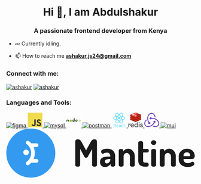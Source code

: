 <h1 align="center">Hi 👋, I am Abdulshakur</h1>
<h3 align="center">A passionate frontend developer from Kenya</h3>

- 💤 Currently idling.

- 📫 How to reach me **ashakur.js24@gmail.com**

<h3 align="left">Connect with me:</h3>
<p align="left">
<a href="https://twitter.com/Ashakur_js24" target="blank"><img align="center" src="https://raw.githubusercontent.com/rahuldkjain/github-profile-readme-generator/master/src/images/icons/Social/twitter.svg" alt="ashakur" height="30" width="40" /></a>
  <a href="https://www.instagram.com/abdulshakur_24" target="blank"><img align="center" src="https://www.instagram.com/static/images/ico/apple-touch-icon-152x152-precomposed-refresh.png/a2c0c3c558c0.png" alt="ashakur" height="30" width="40" /></a>
</p>

<h3 align="left">Languages and Tools:</h3>
<p align="left">
  <a href="https://www.figma.com/" target="_blank" rel="noreferrer">
    <img
      src="https://www.vectorlogo.zone/logos/figma/figma-icon.svg"
      alt="figma"
      width="40"
      height="40"
    />
  </a>
  <a
    href="https://developer.mozilla.org/en-US/docs/Web/JavaScript"
    target="_blank"
    rel="noreferrer"
  >
    <img
      src="https://raw.githubusercontent.com/devicons/devicon/master/icons/javascript/javascript-original.svg"
      alt="javascript"
      width="40"
      height="40"
    />
  </a>
  <a href="https://www.mysql.com/" target="_blank" rel="noreferrer">
    <img
      src="https://cdn.worldvectorlogo.com/logos/postgresql.svg"
      alt="mysql"
      width="40"
      height="40"
    />
  </a>
  <a href="https://nodejs.org" target="_blank" rel="noreferrer">
    <img
      src="https://raw.githubusercontent.com/devicons/devicon/master/icons/nodejs/nodejs-original-wordmark.svg"
      alt="nodejs"
      width="40"
      height="40"
    />
  </a>
  <a href="https://postman.com" target="_blank" rel="noreferrer">
    <img
      src="https://www.vectorlogo.zone/logos/getpostman/getpostman-icon.svg"
      alt="postman"
      width="40"
      height="40"
    />
  </a>
  <a href="https://reactjs.org/" target="_blank" rel="noreferrer">
    <img
      src="https://raw.githubusercontent.com/devicons/devicon/master/icons/react/react-original-wordmark.svg"
      alt="react"
      width="40"
      height="40"
    />
  </a>
  <a href="https://redis.io" target="_blank" rel="noreferrer">
    <img
      src="https://raw.githubusercontent.com/devicons/devicon/master/icons/redis/redis-original-wordmark.svg"
      alt="redis"
      width="40"
      height="40"
    />
  </a>
  <a href="https://redux.js.org" target="_blank" rel="noreferrer">
    <img
      src="https://raw.githubusercontent.com/devicons/devicon/master/icons/redux/redux-original.svg"
      alt="redux"
      width="40"
      height="40"
    />
  </a>
  <a href="https://mui.com/" target="_blank" rel="noreferrer">
    <img
      src="https://cdn.worldvectorlogo.com/logos/material-ui-1.svg"
      alt="mui"
      width="40"
      height="40"
    />
  </a>
  <a href="https://mantine.dev/" target="_blank" rel="noreferrer">
    <svg
      class="mantine-ce6723"
      xmlns="http://www.w3.org/2000/svg"
      viewBox="0 0 623 163"
    >
      <g fill="none" fill-rule="evenodd">
        <path
          fill="#339AF0"
          fill-rule="nonzero"
          d="M162.162 81.5c0-45.011-36.301-81.5-81.08-81.5C36.301 0 0 36.489 0 81.5 0 126.51 36.301 163 81.081 163s81.081-36.49 81.081-81.5z"
        ></path>
        <g fill="#FFF">
          <path
            fill-rule="nonzero"
            d="M65.983 43.049a6.234 6.234 0 00-.336 6.884 6.14 6.14 0 001.618 1.786c9.444 7.036 14.866 17.794 14.866 29.52 0 11.726-5.422 22.484-14.866 29.52a6.142 6.142 0 00-1.616 1.786 6.211 6.211 0 00-.694 4.693c.197.79.546 1.533 1.028 2.186a6.154 6.154 0 008.634 1.284 50.112 50.112 0 007.947-7.39h17.493c3.406 0 6.174-2.772 6.174-6.194s-2.762-6.194-6.174-6.194h-9.655a49.166 49.166 0 004.071-19.69 49.166 49.166 0 00-4.07-19.692h9.66c3.406 0 6.173-2.771 6.173-6.194 0-3.422-2.762-6.193-6.173-6.193H82.574a50.11 50.11 0 00-7.952-7.397 6.149 6.149 0 00-4.578-1.153 6.189 6.189 0 00-4.055 2.438h-.006z"
          ></path>
          <path
            d="M56.236 79.391a9.342 9.342 0 01.632-3.608 9.261 9.261 0 011.967-3.077 9.143 9.143 0 012.994-2.063 9.06 9.06 0 017.103 0 9.144 9.144 0 012.995 2.063 9.261 9.261 0 011.967 3.077 9.34 9.34 0 01.63 3.608 9.299 9.299 0 01-2.755 6.395 9.094 9.094 0 01-6.388 2.63 9.094 9.094 0 01-6.39-2.63 9.299 9.299 0 01-2.755-6.395z"
          ></path>
        </g>
        <path
          fill="currentColor"
          fill-rule="nonzero"
          d="M291.736 126.644c1.984 0 3.823-.434 5.518-1.302 1.695-.868 2.542-2.129 2.542-3.782v-77.5c0-2.976-.827-5.063-2.48-6.262-1.653-1.199-3.513-1.798-5.58-1.798-1.901 0-3.555.207-4.96.62-1.405.413-2.666 1.24-3.782 2.48s-2.418 3.059-3.906 5.456l-15.252 27.776-15.128-27.776c-1.323-2.397-2.583-4.216-3.782-5.456-1.199-1.24-2.48-2.067-3.844-2.48-1.364-.413-3.038-.62-5.022-.62-1.984 0-3.823.6-5.518 1.798-1.695 1.199-2.542 3.286-2.542 6.262v77.5c0 1.653.847 2.914 2.542 3.782 1.695.868 3.534 1.302 5.518 1.302 2.067 0 3.927-.434 5.58-1.302 1.653-.868 2.48-2.129 2.48-3.782V67.248l14.26 26.784c.744 1.24 1.591 2.087 2.542 2.542.95.455 1.88.682 2.79.682.992 0 1.984-.248 2.976-.744s1.86-1.323 2.604-2.48l14.384-25.792v53.32c0 1.653.847 2.914 2.542 3.782 1.695.868 3.534 1.302 5.518 1.302zm34.375 1.116c4.298 0 7.956-.992 10.974-2.976 3.017-1.984 5.642-4.257 7.874-6.82v3.596c0 1.405.682 2.604 2.046 3.596 1.364.992 3.08 1.488 5.146 1.488 2.232 0 4.092-.496 5.58-1.488 1.488-.992 2.232-2.19 2.232-3.596V91.18c0-4.216-.889-8.143-2.666-11.78-1.778-3.637-4.609-6.613-8.494-8.928-3.886-2.315-9.052-3.472-15.5-3.472-2.894 0-5.87.372-8.928 1.116-3.059.744-5.642 1.798-7.75 3.162-2.108 1.364-3.162 2.914-3.162 4.65 0 1.819.475 3.596 1.426 5.332.95 1.736 2.294 2.604 4.03 2.604 1.074 0 2.066-.33 2.976-.992.91-.661 2.211-1.302 3.906-1.922 1.694-.62 4.112-.93 7.254-.93 2.81 0 4.98.579 6.51 1.736 1.53 1.157 2.645 2.604 3.348 4.34a14.092 14.092 0 011.054 5.332v1.612h-5.084c-5.704 0-10.726.537-15.066 1.612-4.34 1.075-7.73 2.935-10.168 5.58-2.439 2.645-3.658 6.324-3.658 11.036 0 5.621 1.591 9.775 4.774 12.462 3.182 2.687 6.964 4.03 11.346 4.03zm6.448-11.904c-1.819 0-3.369-.537-4.65-1.612-1.282-1.075-1.922-2.77-1.922-5.084 0-2.315.764-4.03 2.294-5.146 1.53-1.116 3.534-1.84 6.014-2.17 2.48-.33 5.084-.496 7.812-.496h1.86v2.604c0 1.984-.6 3.885-1.798 5.704-1.199 1.819-2.666 3.307-4.402 4.464-1.736 1.157-3.472 1.736-5.208 1.736zm84.169 10.788c2.067 0 3.927-.434 5.58-1.302 1.653-.868 2.48-2.129 2.48-3.782V92.172c0-4.63-.971-8.845-2.914-12.648-1.943-3.803-4.526-6.84-7.75-9.114C410.9 68.137 407.345 67 403.46 67c-4.133 0-7.626.971-10.478 2.914-2.852 1.943-4.898 4.113-6.138 6.51v-3.72c0-1.488-.682-2.687-2.046-3.596-1.364-.91-3.038-1.364-5.022-1.364-2.315 0-4.216.455-5.704 1.364-1.488.91-2.232 2.108-2.232 3.596v48.856c0 1.24.744 2.397 2.232 3.472 1.488 1.075 3.39 1.612 5.704 1.612 2.232 0 4.133-.537 5.704-1.612 1.57-1.075 2.356-2.232 2.356-3.472V92.172c0-2.315.496-4.299 1.488-5.952.992-1.653 2.273-2.935 3.844-3.844 1.57-.91 3.183-1.364 4.836-1.364 1.984 0 3.803.558 5.456 1.674 1.653 1.116 2.955 2.5 3.906 4.154a10.52 10.52 0 011.426 5.332v29.388c0 1.653.868 2.914 2.604 3.782 1.736.868 3.513 1.302 5.332 1.302zm47.432 0c2.315 0 4.03-.703 5.146-2.108 1.116-1.405 1.674-2.976 1.674-4.712 0-1.653-.558-3.183-1.674-4.588-1.116-1.405-2.831-2.108-5.146-2.108h-4.836c-2.563 0-4.36-.496-5.394-1.488-1.033-.992-1.55-2.687-1.55-5.084V79.4h14.632c1.323 0 2.335-.6 3.038-1.798.703-1.199 1.054-2.542 1.054-4.03 0-1.488-.351-2.831-1.054-4.03-.703-1.199-1.715-1.798-3.038-1.798H452.38V46.416c0-1.488-.847-2.687-2.542-3.596-1.695-.91-3.534-1.364-5.518-1.364-1.819 0-3.596.455-5.332 1.364-1.736.91-2.604 2.108-2.604 3.596v60.14c0 6.944 1.963 12.028 5.89 15.252 3.927 3.224 9.61 4.836 17.05 4.836h4.836zM487.232 54.6c2.397 0 4.443-.806 6.138-2.418 1.695-1.612 2.542-3.41 2.542-5.394 0-2.15-.847-3.989-2.542-5.518-1.695-1.53-3.74-2.294-6.138-2.294-2.397 0-4.464.765-6.2 2.294-1.736 1.53-2.604 3.369-2.604 5.518 0 1.984.868 3.782 2.604 5.394 1.736 1.612 3.803 2.418 6.2 2.418zm0 72.044c2.232 0 4.133-.537 5.704-1.612 1.57-1.075 2.356-2.232 2.356-3.472V72.704c0-1.488-.785-2.687-2.356-3.596-1.57-.91-3.472-1.364-5.704-1.364-2.315 0-4.216.455-5.704 1.364-1.488.91-2.232 2.108-2.232 3.596v48.856c0 1.24.744 2.397 2.232 3.472 1.488 1.075 3.39 1.612 5.704 1.612zm65.247 0c2.066 0 3.926-.434 5.58-1.302 1.653-.868 2.48-2.129 2.48-3.782V92.172c0-4.63-.972-8.845-2.914-12.648-1.943-3.803-4.526-6.84-7.75-9.114-3.224-2.273-6.779-3.41-10.664-3.41-4.134 0-7.626.971-10.478 2.914-2.852 1.943-4.898 4.113-6.138 6.51v-3.72c0-1.488-.682-2.687-2.046-3.596-1.364-.91-3.038-1.364-5.022-1.364-2.315 0-4.216.455-5.704 1.364-1.488.91-2.232 2.108-2.232 3.596v48.856c0 1.24.744 2.397 2.232 3.472 1.488 1.075 3.39 1.612 5.704 1.612 2.232 0 4.133-.537 5.704-1.612 1.57-1.075 2.356-2.232 2.356-3.472V92.172c0-2.315.496-4.299 1.488-5.952.992-1.653 2.273-2.935 3.844-3.844 1.57-.91 3.182-1.364 4.836-1.364 1.984 0 3.802.558 5.456 1.674 1.653 1.116 2.955 2.5 3.906 4.154a10.52 10.52 0 011.426 5.332v29.388c0 1.653.868 2.914 2.604 3.782 1.736.868 3.513 1.302 5.332 1.302zm47.68 1.116c4.464 0 8.328-.558 11.594-1.674 3.265-1.116 5.786-2.48 7.564-4.092 1.777-1.612 2.666-3.12 2.666-4.526 0-.827-.248-1.798-.744-2.914a8.641 8.641 0 00-2.108-2.914c-.91-.827-1.984-1.24-3.224-1.24-1.158 0-2.398.372-3.72 1.116-1.323.744-2.894 1.53-4.712 2.356-1.819.827-4.092 1.24-6.82 1.24-4.299 0-7.792-1.095-10.478-3.286-2.687-2.19-4.03-5.063-4.03-8.618v-1.86h25.172c1.901 0 3.74-.186 5.518-.558 1.777-.372 3.244-1.323 4.402-2.852 1.157-1.53 1.736-4.071 1.736-7.626 0-4.63-1.199-8.68-3.596-12.152-2.398-3.472-5.518-6.2-9.362-8.184-3.844-1.984-8.08-2.976-12.71-2.976-5.043 0-9.61 1.137-13.702 3.41-4.092 2.273-7.358 5.29-9.796 9.052-2.439 3.761-3.658 7.874-3.658 12.338v10.54c0 5.043 1.281 9.486 3.844 13.33 2.562 3.844 6.096 6.82 10.602 8.928 4.505 2.108 9.692 3.162 15.562 3.162zm4.092-35.836h-18.104v-3.472c0-1.984.516-3.7 1.55-5.146 1.033-1.447 2.376-2.563 4.03-3.348 1.653-.785 3.43-1.178 5.332-1.178 1.984 0 3.802.413 5.456 1.24 1.653.827 2.976 1.984 3.968 3.472s1.488 3.183 1.488 5.084c0 1.323-.269 2.211-.806 2.666-.538.455-1.509.682-2.914.682z"
        ></path>
      </g>
    </svg>
  </a>
</p>
